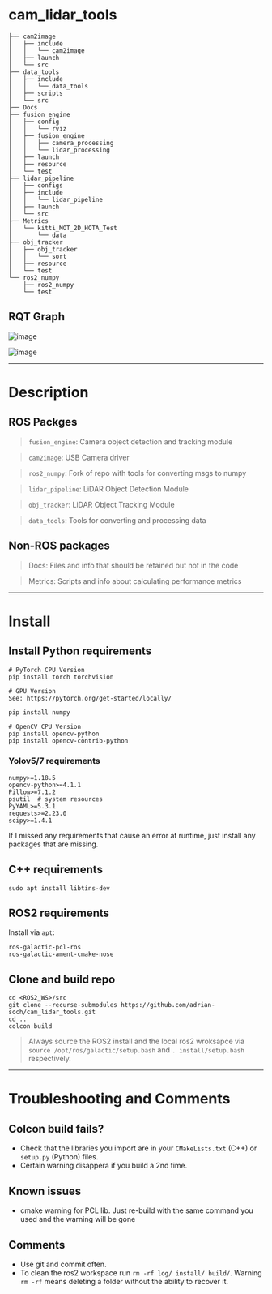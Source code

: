 # cam_lidar_tools

```
├── cam2image
│   ├── include
│   │   └── cam2image
│   ├── launch
│   └── src
├── data_tools
│   ├── include
│   │   └── data_tools
│   ├── scripts
│   └── src
├── Docs
├── fusion_engine
│   ├── config
│   │   └── rviz
│   ├── fusion_engine
│   │   ├── camera_processing
│   │   └── lidar_processing
│   ├── launch
│   ├── resource
│   └── test
├── lidar_pipeline
│   ├── configs
│   ├── include
│   │   └── lidar_pipeline
│   ├── launch
│   └── src
├── Metrics
│   └── kitti_MOT_2D_HOTA_Test
│       └── data
├── obj_tracker
│   ├── obj_tracker
│   │   └── sort
│   ├── resource
│   └── test
└── ros2_numpy
    ├── ros2_numpy
    └── test

```
<!---
tree -d -L 3 -I __pycache__
--->

## RQT Graph

![image](https://github.com/adrian-soch/cam_lidar_tools/assets/6884645/fcae153a-d175-48d1-a33a-fc8e5faa0b82)

![image](https://github.com/adrian-soch/cam_lidar_tools/assets/6884645/1fcd223e-6cf9-4caf-a0e6-907f08eb147d)

---
# Description

## ROS Packges
> `fusion_engine`: Camera object detection and tracking module

> `cam2image`: USB Camera driver

> `ros2_numpy`: Fork of repo with tools for converting msgs to numpy

> `lidar_pipeline`: LiDAR Object Detection Module

> `obj_tracker`: LiDAR Object Tracking Module

> `data_tools`: Tools for converting and processing data

## Non-ROS packages

> Docs: Files and info that should be retained but not in the code

> Metrics: Scripts and info about calculating performance metrics

---
# Install

## Install Python requirements
```
# PyTorch CPU Version
pip install torch torchvision

# GPU Version
See: https://pytorch.org/get-started/locally/

pip install numpy

# OpenCV CPU Version
pip install opencv-python
pip install opencv-contrib-python
```

### Yolov5/7 requirements
```
numpy>=1.18.5
opencv-python>=4.1.1
Pillow>=7.1.2
psutil  # system resources
PyYAML>=5.3.1
requests>=2.23.0
scipy>=1.4.1
```

If I missed any requirements that cause an error at runtime, just install any packages that are missing.

## C++ requirements

```
sudo apt install libtins-dev
```
## ROS2 requirements
Install via `apt`:
```
ros-galactic-pcl-ros
ros-galactic-ament-cmake-nose
```

## Clone and build repo

```
cd <ROS2_WS>/src
git clone --recurse-submodules https://github.com/adrian-soch/cam_lidar_tools.git
cd ..
colcon build
```
> Always source the ROS2 install and the local ros2 wroksapce via `source /opt/ros/galactic/setup.bash` and `. install/setup.bash` respectively.

---
# Troubleshooting and Comments

## Colcon build fails?
- Check that the libraries you import are in your `CMakeLists.txt` (C++) or `setup.py` (Python) files.
- Certain warning disappera if you build a 2nd time.

## Known issues

- cmake warning for PCL lib. Just re-build with the same command you used and the warning will be gone

## Comments

- Use git and commit often.
- To clean the ros2 workspace run `rm -rf log/ install/ build/`. Warning `rm -rf` means deleting a folder without the ability to recover it.

